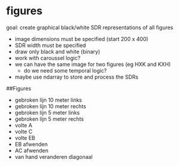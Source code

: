 # figures

goal: create graphical black/white SDR representations of all figures

- image dimensions must be specified (start 200 x 400)
- SDR width must be specified
- draw only black and white (binary)
- work with caroussel logic?
- we can have the same image for two figures (eg HXK and KXH)
	- do we need some temporal logic?
- maybe use ndarray to store and process the SDRs

##Figures

- gebroken lijn 10 meter links
- gebroken lijn 10 meter rechts
- gebroken lijn 5 meter links
- gebroken lijn 5 meter rechts
- volte A
- volte C
- volte EB
- EB afwenden
- AC afwenden
- van hand veranderen diagonaal